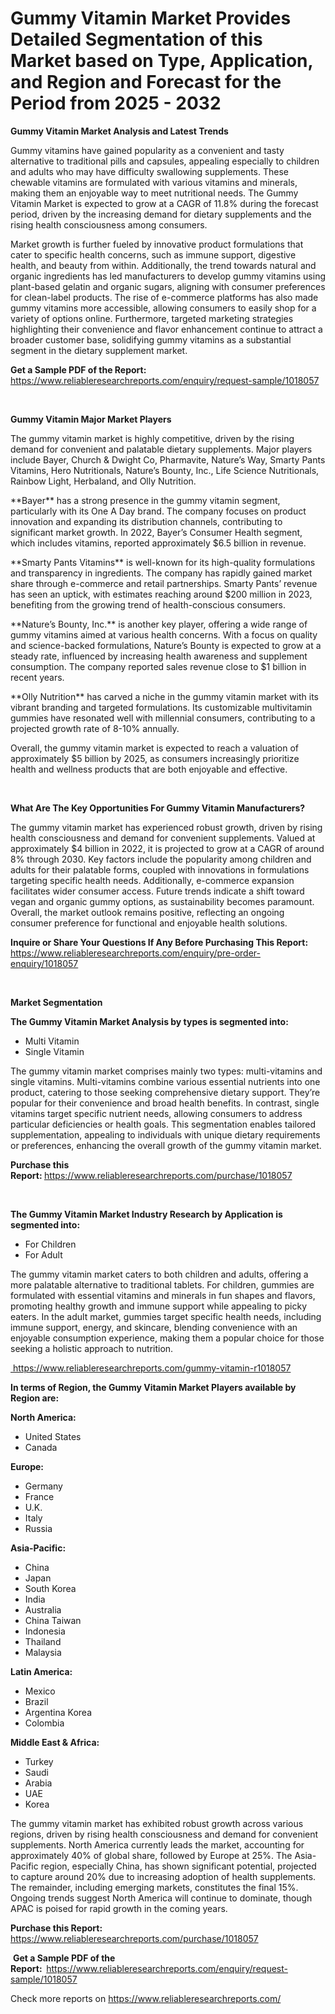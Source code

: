 <p><h1>Gummy Vitamin Market Provides Detailed Segmentation of this Market based on Type, Application, and Region and Forecast for the Period from 2025 - 2032</h1></p><p><strong>Gummy Vitamin Market Analysis and Latest Trends</strong></p>
<p><p>Gummy vitamins have gained popularity as a convenient and tasty alternative to traditional pills and capsules, appealing especially to children and adults who may have difficulty swallowing supplements. These chewable vitamins are formulated with various vitamins and minerals, making them an enjoyable way to meet nutritional needs. The Gummy Vitamin Market is expected to grow at a CAGR of 11.8% during the forecast period, driven by the increasing demand for dietary supplements and the rising health consciousness among consumers.</p><p>Market growth is further fueled by innovative product formulations that cater to specific health concerns, such as immune support, digestive health, and beauty from within. Additionally, the trend towards natural and organic ingredients has led manufacturers to develop gummy vitamins using plant-based gelatin and organic sugars, aligning with consumer preferences for clean-label products. The rise of e-commerce platforms has also made gummy vitamins more accessible, allowing consumers to easily shop for a variety of options online. Furthermore, targeted marketing strategies highlighting their convenience and flavor enhancement continue to attract a broader customer base, solidifying gummy vitamins as a substantial segment in the dietary supplement market.</p></p>
<p><strong>Get a Sample PDF of the Report:&nbsp;</strong> <a href="https://www.reliableresearchreports.com/enquiry/request-sample/1018057?utm_campaign=3543&utm_medium=2&utm_source=Github&utm_content=ia&utm_term=04042025&utm_id=gummy-vitamin">https://www.reliableresearchreports.com/enquiry/request-sample/1018057</a></p>
<p>&nbsp;</p>
<p><strong>Gummy Vitamin Major Market Players</strong></p>
<p><p>The gummy vitamin market is highly competitive, driven by the rising demand for convenient and palatable dietary supplements. Major players include Bayer, Church & Dwight Co, Pharmavite, Nature’s Way, Smarty Pants Vitamins, Hero Nutritionals, Nature’s Bounty, Inc., Life Science Nutritionals, Rainbow Light, Herbaland, and Olly Nutrition.</p><p>**Bayer** has a strong presence in the gummy vitamin segment, particularly with its One A Day brand. The company focuses on product innovation and expanding its distribution channels, contributing to significant market growth. In 2022, Bayer’s Consumer Health segment, which includes vitamins, reported approximately $6.5 billion in revenue.</p><p>**Smarty Pants Vitamins** is well-known for its high-quality formulations and transparency in ingredients. The company has rapidly gained market share through e-commerce and retail partnerships. Smarty Pants’ revenue has seen an uptick, with estimates reaching around $200 million in 2023, benefiting from the growing trend of health-conscious consumers.</p><p>**Nature’s Bounty, Inc.** is another key player, offering a wide range of gummy vitamins aimed at various health concerns. With a focus on quality and science-backed formulations, Nature’s Bounty is expected to grow at a steady rate, influenced by increasing health awareness and supplement consumption. The company reported sales revenue close to $1 billion in recent years.</p><p>**Olly Nutrition** has carved a niche in the gummy vitamin market with its vibrant branding and targeted formulations. Its customizable multivitamin gummies have resonated well with millennial consumers, contributing to a projected growth rate of 8-10% annually.</p><p>Overall, the gummy vitamin market is expected to reach a valuation of approximately $5 billion by 2025, as consumers increasingly prioritize health and wellness products that are both enjoyable and effective.</p></p>
<p>&nbsp;</p>
<p><strong>What Are The Key Opportunities For Gummy Vitamin Manufacturers?</strong></p>
<p><p>The gummy vitamin market has experienced robust growth, driven by rising health consciousness and demand for convenient supplements. Valued at approximately $4 billion in 2022, it is projected to grow at a CAGR of around 8% through 2030. Key factors include the popularity among children and adults for their palatable forms, coupled with innovations in formulations targeting specific health needs. Additionally, e-commerce expansion facilitates wider consumer access. Future trends indicate a shift toward vegan and organic gummy options, as sustainability becomes paramount. Overall, the market outlook remains positive, reflecting an ongoing consumer preference for functional and enjoyable health solutions.</p></p>
<p><strong>Inquire or Share Your Questions If Any Before Purchasing This Report:</strong> <a href="https://www.reliableresearchreports.com/enquiry/pre-order-enquiry/1018057?utm_campaign=3543&utm_medium=2&utm_source=Github&utm_content=ia&utm_term=04042025&utm_id=gummy-vitamin">https://www.reliableresearchreports.com/enquiry/pre-order-enquiry/1018057</a></p>
<p>&nbsp;</p>
<p><strong>Market Segmentation</strong></p>
<p><strong>The Gummy Vitamin Market Analysis by types is segmented into:</strong></p>
<p><ul><li>Multi Vitamin</li><li>Single Vitamin</li></ul></p>
<p><p>The gummy vitamin market comprises mainly two types: multi-vitamins and single vitamins. Multi-vitamins combine various essential nutrients into one product, catering to those seeking comprehensive dietary support. They’re popular for their convenience and broad health benefits. In contrast, single vitamins target specific nutrient needs, allowing consumers to address particular deficiencies or health goals. This segmentation enables tailored supplementation, appealing to individuals with unique dietary requirements or preferences, enhancing the overall growth of the gummy vitamin market.</p></p>
<p><strong>Purchase this Report:&nbsp;</strong><a href="https://www.reliableresearchreports.com/purchase/1018057?utm_campaign=3543&utm_medium=2&utm_source=Github&utm_content=ia&utm_term=04042025&utm_id=gummy-vitamin">https://www.reliableresearchreports.com/purchase/1018057</a></p>
<p>&nbsp;</p>
<p><strong>The Gummy Vitamin Market Industry Research by Application is segmented into:</strong></p>
<p><ul><li>For Children</li><li>For Adult</li></ul></p>
<p><p>The gummy vitamin market caters to both children and adults, offering a more palatable alternative to traditional tablets. For children, gummies are formulated with essential vitamins and minerals in fun shapes and flavors, promoting healthy growth and immune support while appealing to picky eaters. In the adult market, gummies target specific health needs, including immune support, energy, and skincare, blending convenience with an enjoyable consumption experience, making them a popular choice for those seeking a holistic approach to nutrition.</p></p>
<p><a href="https://www.reliableresearchreports.com/gummy-vitamin-r1018057?utm_campaign=3543&utm_medium=2&utm_source=Github&utm_content=ia&utm_term=04042025&utm_id=gummy-vitamin">&nbsp;https://www.reliableresearchreports.com/gummy-vitamin-r1018057</a></p>
<p><strong>In terms of Region, the Gummy Vitamin Market Players available by Region are:</strong></p>
<p>
    <p> <strong> North America: </strong>
        <ul>
            <li>United States</li>
            <li>Canada</li>
        </ul>
        </p> 
    <p> <strong> Europe: </strong>
        <ul>
            <li>Germany</li>
            <li>France</li>
            <li>U.K.</li>
            <li>Italy</li>
            <li>Russia</li>
        </ul>
        </p> 
    <p> <strong> Asia-Pacific: </strong>
        <ul>
            <li>China</li>
            <li>Japan</li>
            <li>South Korea</li>
            <li>India</li>
            <li>Australia</li>
            <li>China Taiwan</li>
            <li>Indonesia</li>
            <li>Thailand</li>
            <li>Malaysia</li>
        </ul>
        </p> 
    <p> <strong> Latin America: </strong>
        <ul>
            <li>Mexico</li>
            <li>Brazil</li>
            <li>Argentina Korea</li>
            <li>Colombia</li>
        </ul>
        </p> 
    <p> <strong> Middle East & Africa: </strong>
        <ul>
            <li>Turkey</li>
            <li>Saudi</li>
            <li>Arabia</li>
            <li>UAE</li>
            <li>Korea</li>
        </ul>
    </p>
    </p>
<p><p>The gummy vitamin market has exhibited robust growth across various regions, driven by rising health consciousness and demand for convenient supplements. North America currently leads the market, accounting for approximately 40% of global share, followed by Europe at 25%. The Asia-Pacific region, especially China, has shown significant potential, projected to capture around 20% due to increasing adoption of health supplements. The remainder, including emerging markets, constitutes the final 15%. Ongoing trends suggest North America will continue to dominate, though APAC is poised for rapid growth in the coming years.</p></p>
<p><strong>Purchase this Report: </strong><a href="https://www.reliableresearchreports.com/purchase/1018057?utm_campaign=3543&utm_medium=2&utm_source=Github&utm_content=ia&utm_term=04042025&utm_id=gummy-vitamin">https://www.reliableresearchreports.com/purchase/1018057</a></p>
<p>&nbsp;<strong>Get a Sample PDF of the Report:&nbsp;&nbsp;</strong><a href="https://www.reliableresearchreports.com/enquiry/request-sample/1018057?utm_campaign=3543&utm_medium=2&utm_source=Github&utm_content=ia&utm_term=04042025&utm_id=gummy-vitamin">https://www.reliableresearchreports.com/enquiry/request-sample/1018057</a></p>
<p><strong></strong></p>
<p>Check more reports on <a href="https://www.reliableresearchreports.com/?utm_campaign=3543&utm_medium=2&utm_source=Github&utm_content=ia&utm_term=04042025&utm_id=gummy-vitamin">https://www.reliableresearchreports.com/</a></p>